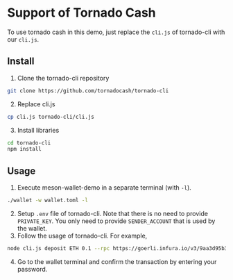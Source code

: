 # Support of Tornado Cash

To use tornado cash in this demo, just replace the `cli.js` of tornado-cli with our `cli.js`.

## Install
1. Clone the tornado-cli repository
```bash
git clone https://github.com/tornadocash/tornado-cli
```

2. Replace cli.js
```bash
cp cli.js tornado-cli/cli.js
```

3. Install libraries
```bash
cd tornado-cli
npm install
```

## Usage
1. Execute meson-wallet-demo in a separate terminal (with `-l`).
```bash
./wallet -w wallet.toml -l
```
2. Setup `.env` file of tornado-cli. Note that there is no need to provide `PRIVATE_KEY`. You only need to provide `SENDER_ACCOUNT` that is used by the wallet.
3. Follow the usage of tornado-cli. For example,
```bash
node cli.js deposit ETH 0.1 --rpc https://goerli.infura.io/v3/9aa3d95b3bc440fa88ea12eaa4456161
```
4. Go to the wallet terminal and confirm the transaction by entering your password.
